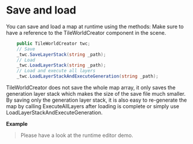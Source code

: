 # Save and load
You can save and load a map at runtime using the methods:
Make sure to have a reference to the TileWorldCreator component in the scene.  
```csharp
    public TileWorldCreator twc;
    // Save
    _twc.SaveLayerStack(string _path);
    // Load
    _twc.LoadLayerStack(string _path);
    // Load and execute all layers
    _twc.LoadLayerStackAndExecuteGeneration(string _path);
```  
TileWorldCreator does not save the whole map array, it only saves the generation layer stack which makes the size of the save file
much smaller. By saving only the generation layer stack, it is also easy to re-generate the map by calling ExecuteAllLayers after loading is complete or simply use LoadLayerStackAndExecuteGeneration.

**Example**
> Please have a look at the runtime editor demo.
